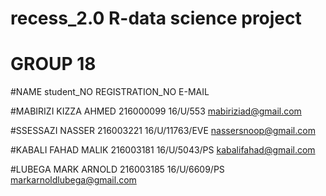 # recess_2.0  R-data science project

# 			GROUP 18

#NAME			student_NO		REGISTRATION_NO		E-MAIL

#MABIRIZI KIZZA AHMED	216000099		16/U/553		mabiriziad@gmail.com

#SSESSAZI NASSER	216003221		16/U/11763/EVE		nassersnoop@gmail.com

#KABALI FAHAD MALIK	216003181		16/U/5043/PS		kabalifahad@gmail.com

#LUBEGA MARK ARNOLD	216003185		16/U/6609/PS		markarnoldlubega@gmail.com
